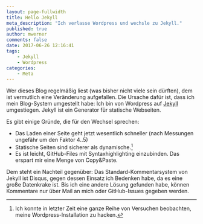 ```yaml
---
layout: page-fullwidth
title: Hello Jekyll
meta_description: "Ich verlasse Wordpress und wechsle zu Jekyll."
published: true
author: mwerner
comments: false
date: 2017-06-26 12:16:41
tags:
    - Jekyll
    - Wordpress
categories:
    - Meta
---
```

Wer dieses Blog regelmäßig liest (was bisher nicht viele sein dürften), dem ist vermutlich eine Veränderung aufgefallen. Die Ursache dafür ist,
dass ich mein Blog-System umgestellt habe: Ich bin von Wordpress auf [Jekyll](https://jekyllrb.com) umgestiegen. Jekyll ist ein Generator für statische Webseiten.

Es gibt einige Gründe, die für den Wechsel sprechen:
- Das Laden einer Seite geht jetzt wesentlich schneller (nach Messungen ungefähr um den Faktor 4..5)
- Statische Seiten sind sicherer als dynamische.[^1]
- Es ist leicht, GitHub-Files mit Syntaxhighlighting einzubinden. Das erspart mir eine Menge von Copy&Paste.

Dem steht ein Nachteil gegenüber: Das Standard-Kommentarsystem von Jekyll ist Disqus, gegen dessen Einsatz ich Bedenken habe, da es eine große Datenkrake ist.
Bis ich eine andere Lösung gefunden habe, können Kommentare nur über Mail an mich oder GitHub-Issues gegeben werden.

[^1]: Ich konnte in letzter Zeit eine ganze Reihe von Versuchen beobachten, meine Wordpress-Installation zu hacken.
